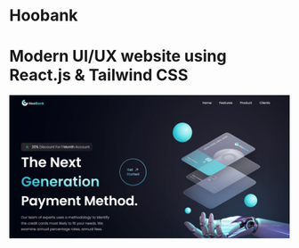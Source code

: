 # Hoobank
# Modern UI/UX website using React.js & Tailwind CSS
![Main Page](https://github.com/AlinShishkina/Hoobank/blob/master/сайт.png)
